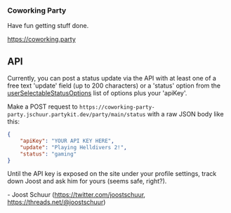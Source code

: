 ### Coworking Party

Have fun getting stuff done.

https://coworking.party

## API

Currently, you can post a status update via the API with at least one of a free text 'update' field (up to 200 characters) or a 'status' option from the [userSelectableStatusOptions](./src/statusConfig.ts) list of options plus your 'apiKey'.

Make a POST request to `https://coworking-party-party.jschuur.partykit.dev/party/main/status` with a raw JSON body like this:

```JSON
{
    "apiKey": "YOUR API KEY HERE",
    "update": "Playing Helldivers 2!",
    "status": "gaming"
}
```

Until the API key is exposed on the site under your profile settings, track down Joost and ask him for yours (seems safe, right?).

\- Joost Schuur (https://twitter.com/joostschuur, https://threads.net/@joostschuur)
